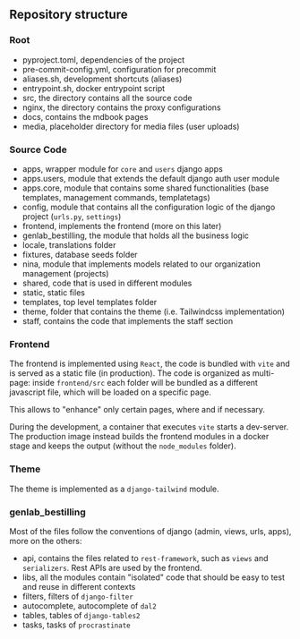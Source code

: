 ## Repository structure

### Root

- pyproject.toml, dependencies of the project
- pre-commit-config.yml, configuration for precommit
- aliases.sh, development shortcuts (aliases)
- entrypoint.sh, docker entrypoint script
- src, the directory contains all the source code
- nginx, the directory contains the proxy configurations
- docs, contains the mdbook pages
- media, placeholder directory for media files (user uploads)

### Source Code

- apps, wrapper module for `core` and `users` django apps
- apps.users, module that extends the default django auth user module
- apps.core, module that contains some shared functionalities (base templates, management commands, templatetags)
- config, module that contains all the configuration logic of the django project (`urls.py`, `settings`)
- frontend, implements the frontend (more on this later)
- genlab_bestilling, the module that holds all the business logic
- locale, translations folder
- fixtures, database seeds folder
- nina, module that implements models related to our organization management (projects)
- shared, code that is used in different modules
- static, static files
- templates, top level templates folder
- theme, folder that contains the theme (i.e. Tailwindcss implementation)
- staff, contains the code that implements the staff section

### Frontend
The frontend is implemented using `React`, the code is bundled with `vite` and is served as a static file (in production).
The code is organized as multi-page: inside `frontend/src` each folder will be bundled as a different javascript file, which will be loaded on a specific page.

This allows to "enhance" only certain pages, where and if necessary.

During the development, a container that executes `vite` starts a dev-server.
The production image instead builds the frontend modules in a docker stage and keeps the output (without the `node_modules` folder).

### Theme
The theme is implemented as a `django-tailwind` module.

### genlab_bestilling
Most of the files follow the conventions of django (admin, views, urls, apps), more on the others:

- api, contains the files related to `rest-framework`, such as `views` and `serializers`. Rest APIs are used by the frontend.
- libs, all the modules contain "isolated" code that should be easy to test and reuse in different contexts
- filters, filters of `django-filter`
- autocomplete, autocomplete of `dal2`
- tables, tables of `django-tables2`
- tasks, tasks of `procrastinate`
